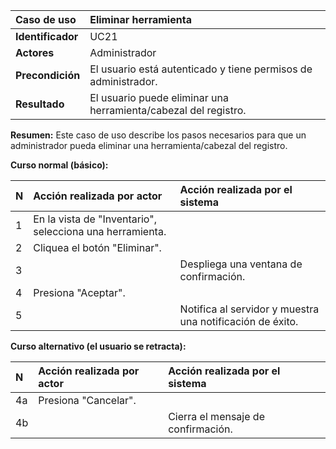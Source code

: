 | **Caso de uso**      | **Eliminar herramienta** |
| :---        | :---        |
| **Identificador**      | UC21 |
| **Actores**      | Administrador |
| **Precondición**   | El usuario está autenticado y tiene permisos de administrador. |
| **Resultado**   | El usuario puede eliminar una herramienta/cabezal del registro. |

**Resumen:**
Este caso de uso describe los pasos necesarios para que un administrador pueda eliminar una herramienta/cabezal del registro.

**Curso normal (básico):**

| **N**      | **Acción realizada por actor** | **Acción realizada por el sistema** |
| :---        | :---        | :---        |
| 1      | En la vista de "Inventario", selecciona una herramienta. |  |
| 2      | Cliquea el botón "Eliminar". |  |
| 3      |  | Despliega una ventana de confirmación. |
| 4      | Presiona "Aceptar". |  |
| 5      |  | Notifica al servidor y muestra una notificación de éxito. |

**Curso alternativo (el usuario se retracta):**

| **N**      | **Acción realizada por actor** | **Acción realizada por el sistema** |
| :---        | :---        | :---        |
| 4a      | Presiona "Cancelar". |  |
| 4b      |  | Cierra el mensaje de confirmación. |
